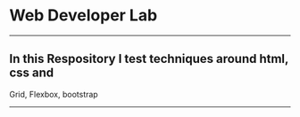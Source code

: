 # Web Developer Lab

---

## In this Respository I test techniques around html, css and 

Grid, Flexbox, bootstrap

---


